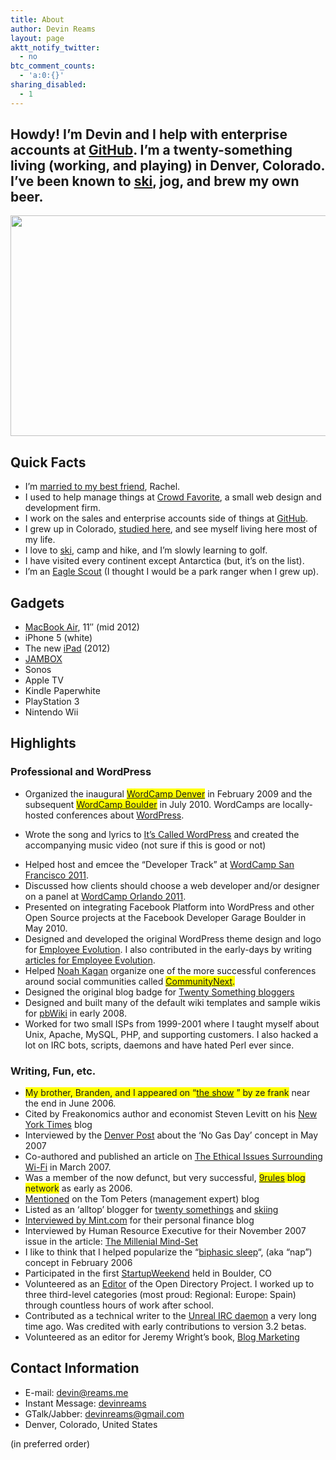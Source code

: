 ```yaml
---
title: About
author: Devin Reams
layout: page
aktt_notify_twitter:
  - no
btc_comment_counts:
  - 'a:0:{}'
sharing_disabled:
  - 1
---
```

## Howdy! I&#8217;m Devin and I help with enterprise accounts at [GitHub][1]. I&#8217;m a twenty-something living (working, and playing) in Denver, Colorado. I&#8217;ve been known to [ski][2], jog, and brew my own beer.

<img src="http://devin.reams.me/wp-content/uploads/2008/10/commons-park-west.jpeg" alt="" title="Rachel and Devin at Commons Park West" width="628" height="353" class="aligncenter size-full wp-image-4444" />

## Quick Facts

*   I&#8217;m [married to my best friend][3], Rachel.
*   I used to help manage things at [Crowd Favorite][4], a small web design and development firm.
*   I work on the sales and enterprise accounts side of things at [GitHub][5].
*   I grew up in Colorado, [studied here][6], and see myself living here most of my life.
*   I love to [ski][2], camp and hike, and I&#8217;m slowly learning to golf.
*   I have visited every continent except Antarctica (but, it&#8217;s on the list).
*   I&#8217;m an [Eagle Scout][7] (I thought I would be a park ranger when I grew up).

## Gadgets

*   [MacBook Air][8], 11&#8243; (mid 2012)
*   iPhone 5 (white)
*   The new [iPad][9] (2012)
*   [JAMBOX][10]
*   Sonos
*   Apple TV
*   Kindle Paperwhite
*   PlayStation 3
*   Nintendo Wii

## Highlights

### Professional and WordPress

*   Organized the inaugural <span style="background-color:yellow"><a href="http://denver.wordcamp.org/">WordCamp Denver</span></a> in February 2009 and the subsequent <span style="background-color:yellow"><a href="http://2010.boulder.wordcamp.org/">WordCamp Boulder</a></span> in July 2010. WordCamps are locally-hosted conferences about <a href="http://wordpress.org/">WordPress</a>.</li> <li>
      Wrote the song and lyrics to <a href="http://www.devinreams.com/2007/01/14/its-called-wordpress/">It&#8217;s Called WordPress</a> and created the accompanying music video (not sure if this is good or not)
    </li>
    <li>
      Helped host and emcee the &#8220;Developer Track&#8221; at <a href="http://2011.sf.wordcamp.org/">WordCamp San Francisco 2011</a>.
    </li>
    <li>
      Discussed how clients should choose a web developer and/or designer on a panel at <a href="http://2011.orlando.wordcamp.org">WordCamp Orlando 2011</a>.
    </li>
    <li>
      Presented on integrating Facebook Platform into WordPress and other Open Source projects at the Facebook Developer Garage Boulder in May 2010.
    </li>
    <li>
      Designed and developed the original WordPress theme design and logo for <a href="http://employeeevolution.com/">Employee Evolution</a>. I also contributed in the early-days by writing <a href="http://www.employeeevolution.com/archives/author/devin/">articles for Employee Evolution</a>.
    </li>
    <li>
      Helped <a href="http://noahkagan.com/">Noah Kagan</a> organize one of the more successful conferences around social communities called <span style="background-color:yellow"><a href="http://communitynext.com">CommunityNext</a></a>.</li> <li>
        Designed the original blog badge for <a href="http://20somethings.ning.com">Twenty Something bloggers</a>
      </li>
      <li>
        Designed and built many of the default wiki templates and sample wikis for <a href="http://pbwiki.com">pbWiki</a> in early 2008.
      </li>
      <li>
        Worked for two small ISPs from 1999-2001 where I taught myself about Unix, Apache, MySQL, PHP, and supporting customers. I also hacked a lot on IRC bots, scripts, daemons and have hated Perl ever since.
      </li></ul> 
      <h3>
        Writing, Fun, etc.
      </h3>
      
      <ul>
        <li>
          <span style="background-color:yellow">My brother, Branden, and I appeared on &#8220;<a href="http://www.zefrank.com/theshow/archives/2006/09/092606.html">the show</a> &#8221; by ze frank</span> near the end in June 2006.
        </li>
        <li>
          Cited by Freakonomics author and economist Steven Levitt on his <a href="http://freakonomics.blogs.nytimes.com/2006/10/14/black-and-white-tv-take-ii/">New York Times</a> blog
        </li>
        <li>
          Interviewed by the <a href="http://www.denverpost.com/entertainment/ci_5867868">Denver Post</a> about the &#8216;No Gas Day&#8217; concept in May 2007
        </li>
        <li>
          Co-authored and published an article on <a href="http://www.ethicapublishing.com/ethical/3CH10.pdf">The Ethical Issues Surrounding Wi-Fi</a> in March 2007.
        </li>
        <li>
          Was a member of the now defunct, but very successful, <span style="background-color:yellow"><a href="http://9rules.com/">9rules</a> blog network</span> as early as 2006.
        </li>
        <li>
          <a href="http://www.tompeters.com/dispatches/007330.php">Mentioned</a> on the Tom Peters (management expert) blog
        </li>
        <li>
          Listed as an &#8216;alltop&#8217; blogger for <a href="http://twentysomething.alltop.com">twenty somethings</a> and <a href="http://skiing.alltop.com">skiing</a>
        </li>
        <li>
          <a href="http://blog.mint.com/blog/personal-finance-interview/devin-reams/">Interviewed by Mint.com</a> for their personal finance blog
        </li>
        <li>
          Interviewed by Human Resource Executive for their November 2007 issue in the article: <a href="http://www.hrexecutive.com/HRE/story.jsp?storyId=44291612">The Millenial Mind-Set</a>
        </li>
        <li>
          I like to think that I helped popularize the &#8220;<a href="http://mindaverse.com/2006/02/21/biphasic-sleep-faq/">biphasic sleep</a>&#8220;, (aka &#8220;nap&#8221;) concept in February 2006
        </li>
        <li>
          Participated in the first <a href="http://www.startupweekend.com/">StartupWeekend</a> held in Boulder, CO
        </li>
        <li>
          Volunteered as an <a href="http://www.dmoz.org/public/profile?editor=devdev">Editor</a> of the Open Directory Project. I worked up to three third-level categories (most proud: Regional: Europe: Spain) through countless hours of work after school.
        </li>
        <li>
          Contributed as a technical writer to the <a href="http://www.unrealircd.com">Unreal IRC daemon</a> a very long time ago. Was credited with early contributions to version 3.2 betas.
        </li>
        <li>
          Volunteered as an editor for Jeremy Wright&#8217;s book, <a href="http://www.blogmarketingbook.com/">Blog Marketing</a>
        </li>
      </ul>
      
      <h2>
        Contact Information
      </h2>
      
      <ul>
        <li>
          E-mail: <a href="mailto:devin@reams.me">devin@reams.me</a>
        </li>
        <li>
          Instant Message: <a href="aim:devinreams">devinreams</a>
        </li>
        <li>
          GTalk/Jabber: <a href="xmpp:devinreams@gmail.com">devinreams@gmail.com</a>
        </li>
        <li>
          Denver, Colorado, United States
        </li>
      </ul>
      
      <p>
        (in preferred order)
      </p>
      
      <div id="hcard-Devin-Reams" class="vcard" style="display:none">
        <img style="float:left; margin-right:4px" src="http://www.gravatar.com/avatar/6b714621f88162055ea4af094854a406" alt="photo of " class="photo" /><br /> <a class="url fn" href="http://devin.reams.me/">Devin Reams</a></p> <div class="org">
          Crowd Favorite
        </div>
        
        <p>
          <a class="email" href="mailto:devin@reams.me">devin@reams.me</a>
        </p>
        
        <div class="adr">
          <span class="locality">Denver</span><br /> ,<br /> <span class="region">CO</span></p> <p>
            <span class="country-name">USA</span>
          </p>
        </div>
        
        <p>
          <a class="url" href="aim:goim?screenname=devinreams">AIM</a><br /> <a class="url" href="xmpp:devinreams@gmail.com">Jabber</a><br /> <a href="https://plus.google.com/113551481021552885854/" rel="author">Google+</a> </div>

 [1]: https://github.com/
 [2]: http://cosnow.com/
 [3]: http://devinandrachel.com
 [4]: http://devin.reams.me/2014/the-end-of-chapter-1-my-fond-farewell-to-crowd-favorite/
 [5]: http://enterprise.github.com/
 [6]: http://leeds.colorado.edu/
 [7]: http://en.wikipedia.org/wiki/Eagle_Scout_(Boy_Scouts_of_America)
 [8]: http://devin.reams.me/2010/would-you-rent-a-computer-for-100month/
 [9]: http://devin.reams.me/2010/traveling-with-an-ipad/
 [10]: http://devin.reams.me/2011/my-favorite-gadget-jambox-from-jawbone/